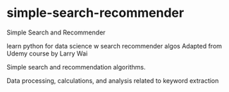 # simple-search-recommender
Simple Search and Recommender

learn python for data science w search recommender algos
Adapted from Udemy course by Larry Wai

Simple search and recommendation algorithms.  

Data processing, calculations, and analysis related to keyword extraction
